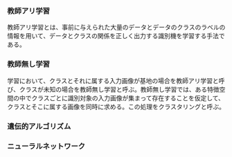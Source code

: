
### 教師アリ学習
教師アリ学習とは、事前に与えられた大量のデータとデータのクラスのラベルの情報を用いて、データとクラスの関係を正しく出力する識別機を学習する手法である。

### 教師無し学習
学習において、クラスとそれに属する入力画像が基地の場合を教師アリ学習と呼び、クラスが未知の場合を教師無し学習と呼ぶ。教師無し学習では、ある特徴空間の中でクラスごとに識別対象の入力画像が集まって存在することを仮定して、クラスとそこに属する画像を同時に求める。この処理をクラスタリングと呼ぶ。

### 遺伝的アルゴリズム

### ニューラルネットワーク
